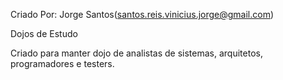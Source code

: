 Criado Por: Jorge Santos(santos.reis.vinicius.jorge@gmail.com)

Dojos de Estudo

Criado para manter dojo de analistas de sistemas, arquitetos, programadores e testers.